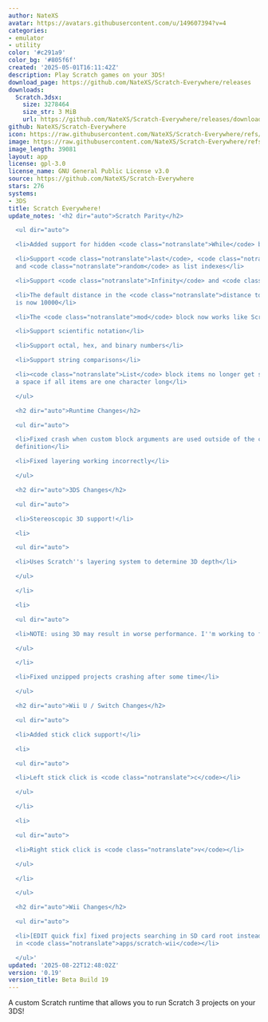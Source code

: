 ```yaml
---
author: NateXS
avatar: https://avatars.githubusercontent.com/u/149607394?v=4
categories:
- emulator
- utility
color: '#c291a9'
color_bg: '#805f6f'
created: '2025-05-01T16:11:42Z'
description: Play Scratch games on your 3DS!
download_page: https://github.com/NateXS/Scratch-Everywhere/releases
downloads:
  Scratch.3dsx:
    size: 3278464
    size_str: 3 MiB
    url: https://github.com/NateXS/Scratch-Everywhere/releases/download/0.19/Scratch.3dsx
github: NateXS/Scratch-Everywhere
icon: https://raw.githubusercontent.com/NateXS/Scratch-Everywhere/refs/heads/main/gfx/icon.png
image: https://raw.githubusercontent.com/NateXS/Scratch-Everywhere/refs/heads/main/gfx/logo.png
image_length: 39081
layout: app
license: gpl-3.0
license_name: GNU General Public License v3.0
source: https://github.com/NateXS/Scratch-Everywhere
stars: 276
systems:
- 3DS
title: Scratch Everywhere!
update_notes: '<h2 dir="auto">Scratch Parity</h2>

  <ul dir="auto">

  <li>Added support for hidden <code class="notranslate">While</code> block</li>

  <li>Support <code class="notranslate">last</code>, <code class="notranslate">all</code>,
  and <code class="notranslate">random</code> as list indexes</li>

  <li>Support <code class="notranslate">Infinity</code> and <code class="notranslate">-Infinity</code></li>

  <li>The default distance in the <code class="notranslate">distance to</code> block
  is now 10000</li>

  <li>The <code class="notranslate">mod</code> block now works like Scratch does</li>

  <li>Support scientific notation</li>

  <li>Support octal, hex, and binary numbers</li>

  <li>Support string comparisons</li>

  <li><code class="notranslate">List</code> block items no longer get separated by
  a space if all items are one character long</li>

  </ul>

  <h2 dir="auto">Runtime Changes</h2>

  <ul dir="auto">

  <li>Fixed crash when custom block arguments are used outside of the custom block
  definition</li>

  <li>Fixed layering working incorrectly</li>

  </ul>

  <h2 dir="auto">3DS Changes</h2>

  <ul dir="auto">

  <li>Stereoscopic 3D support!</li>

  <li>

  <ul dir="auto">

  <li>Uses Scratch''s layering system to determine 3D depth</li>

  </ul>

  </li>

  <li>

  <ul dir="auto">

  <li>NOTE: using 3D may result in worse performance. I''m working to fix this.</li>

  </ul>

  </li>

  <li>Fixed unzipped projects crashing after some time</li>

  </ul>

  <h2 dir="auto">Wii U / Switch Changes</h2>

  <ul dir="auto">

  <li>Added stick click support!</li>

  <li>

  <ul dir="auto">

  <li>Left stick click is <code class="notranslate">c</code></li>

  </ul>

  </li>

  <li>

  <ul dir="auto">

  <li>Right stick click is <code class="notranslate">v</code></li>

  </ul>

  </li>

  </ul>

  <h2 dir="auto">Wii Changes</h2>

  <ul dir="auto">

  <li>[EDIT quick fix] fixed projects searching in SD card root instead of searching
  in <code class="notranslate">apps/scratch-wii</code></li>

  </ul>'
updated: '2025-08-22T12:48:02Z'
version: '0.19'
version_title: Beta Build 19
---
```

A custom Scratch runtime that allows you to run Scratch 3 projects on your 3DS!